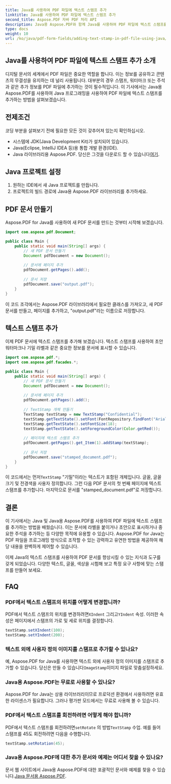 ```yaml
---
title: Java를 사용하여 PDF 파일에 텍스트 스탬프 추가
linktitle: Java를 사용하여 PDF 파일에 텍스트 스탬프 추가
second_title: Aspose.PDF 자바 PDF 처리 API
description: Java용 Aspose.PDF와 함께 Java를 사용하여 PDF 파일에 텍스트 스탬프를 추가하는 방법을 알아보세요. PDF 문서를 손쉽게 사용자 정의하세요.
type: docs
weight: 10
url: /ko/java/pdf-form-fields/adding-text-stamp-in-pdf-file-using-java/
---
```


## Java를 사용하여 PDF 파일에 텍스트 스탬프 추가 소개

디지털 문서의 세계에서 PDF 파일은 중요한 역할을 합니다. 이는 정보를 공유하고 콘텐츠의 무결성을 유지하는 데 널리 사용됩니다. 대부분의 경우 스탬프, 워터마크 또는 주석과 같은 추가 정보를 PDF 파일에 추가하는 것이 필수적입니다. 이 기사에서는 Java용 Aspose.PDF를 사용하여 Java 프로그래밍을 사용하여 PDF 파일에 텍스트 스탬프를 추가하는 방법을 살펴보겠습니다.

## 전제조건

코딩 부분을 살펴보기 전에 필요한 모든 것이 갖추어져 있는지 확인하십시오.

- 시스템에 JDK(Java Development Kit)가 설치되어 있습니다.
- Java(Eclipse, IntelliJ IDEA 등)용 통합 개발 환경(IDE).
-  Java 라이브러리용 Aspose.PDF. 당신은 그것을 다운로드 할 수 있습니다[여기](https://releases.aspose.com/pdf/java/).

## Java 프로젝트 설정

1. 원하는 IDE에서 새 Java 프로젝트를 만듭니다.
2. 프로젝트의 빌드 경로에 Java용 Aspose.PDF 라이브러리를 추가하세요.

## PDF 문서 만들기

Aspose.PDF for Java를 사용하여 새 PDF 문서를 만드는 것부터 시작해 보겠습니다.

```java
import com.aspose.pdf.Document;

public class Main {
    public static void main(String[] args) {
        // 새 PDF 문서 만들기
        Document pdfDocument = new Document();
        
        // 문서에 페이지 추가
        pdfDocument.getPages().add();
        
        // 문서 저장
        pdfDocument.save("output.pdf");
    }
}
```

이 코드 조각에서는 Aspose.PDF 라이브러리에서 필요한 클래스를 가져오고, 새 PDF 문서를 만들고, 페이지를 추가하고, "output.pdf"라는 이름으로 저장합니다.

## 텍스트 스탬프 추가

이제 PDF 문서에 텍스트 스탬프를 추가해 보겠습니다. 텍스트 스탬프를 사용하여 초안 워터마크나 기밀 라벨과 같은 중요한 정보를 문서에 표시할 수 있습니다.

```java
import com.aspose.pdf.*;
import com.aspose.pdf.facades.*;

public class Main {
    public static void main(String[] args) {
        // 새 PDF 문서 만들기
        Document pdfDocument = new Document();
        
        // 문서에 페이지 추가
        pdfDocument.getPages().add();
        
        // TextStamp 개체 만들기
        TextStamp textStamp = new TextStamp("Confidential");
        textStamp.getTextState().setFont(FontRepository.findFont("Arial"));
        textStamp.getTextState().setFontSize(18);
        textStamp.getTextState().setForegroundColor(Color.getRed());
        
        // 페이지에 텍스트 스탬프 추가
        pdfDocument.getPages().get_Item(1).addStamp(textStamp);
        
        // 문서 저장
        pdfDocument.save("stamped_document.pdf");
    }
}
```

 이 코드에서는 먼저`TextStamp` "기밀"이라는 텍스트가 포함된 개체입니다. 글꼴, 글꼴 크기 및 전경색을 사용자 정의합니다. 그런 다음 PDF 문서의 첫 번째 페이지에 텍스트 스탬프를 추가합니다. 마지막으로 문서를 "stamped_document.pdf"로 저장합니다.

## 결론

이 기사에서는 Java 및 Java용 Aspose.PDF를 사용하여 PDF 파일에 텍스트 스탬프를 추가하는 방법을 배웠습니다. 이는 문서에 라벨을 붙이거나 초안으로 표시하거나 중요한 주석을 추가하는 등 다양한 목적에 유용할 수 있습니다. Aspose.PDF for Java는 PDF 파일을 프로그래밍 방식으로 조작할 수 있는 강력하고 유연한 방법을 제공하여 해당 내용을 완벽하게 제어할 수 있습니다.

이제 Java의 텍스트 스탬프를 사용하여 PDF 문서를 향상시킬 수 있는 지식과 도구를 갖게 되었습니다. 다양한 텍스트, 글꼴, 색상을 시험해 보고 특정 요구 사항에 맞는 스탬프를 만들어 보세요.

## FAQ

### PDF에서 텍스트 스탬프의 위치를 어떻게 변경합니까?

 PDF에서 텍스트 스탬프의 위치를 변경하려면`XIndent` 그리고`YIndent` 속성. 이러한 속성은 페이지에서 스탬프의 가로 및 세로 위치를 결정합니다.

```java
textStamp.setXIndent(100);
textStamp.setYIndent(200);
```

### 텍스트 외에 사용자 정의 이미지를 스탬프로 추가할 수 있나요?

 예, Aspose.PDF for Java를 사용하면 텍스트 외에 사용자 정의 이미지를 스탬프로 추가할 수 있습니다. 당신은 만들 수 있습니다`ImageStamp`이미지 파일로 맞춤설정하세요.

### Java용 Aspose.PDF는 무료로 사용할 수 있나요?

Aspose.PDF for Java는 상용 라이브러리이므로 프로덕션 환경에서 사용하려면 유효한 라이센스가 필요합니다. 그러나 평가판 모드에서는 무료로 사용해 볼 수 있습니다.

### PDF에서 텍스트 스탬프를 회전하려면 어떻게 해야 합니까?

 PDF에서 텍스트 스탬프를 회전하려면`setRotate` 의 방법`TextStamp` 수업. 예를 들어 스탬프를 45도 회전하려면 다음을 수행합니다.

```java
textStamp.setRotation(45);
```

### Java용 Aspose.PDF에 대한 추가 문서와 예제는 어디서 찾을 수 있나요?

 문서 웹 사이트에서 Java용 Aspose.PDF에 대한 포괄적인 문서와 예제를 찾을 수 있습니다.[Java 문서용 Aspose.PDF](https://reference.aspose.com/pdf/java/).